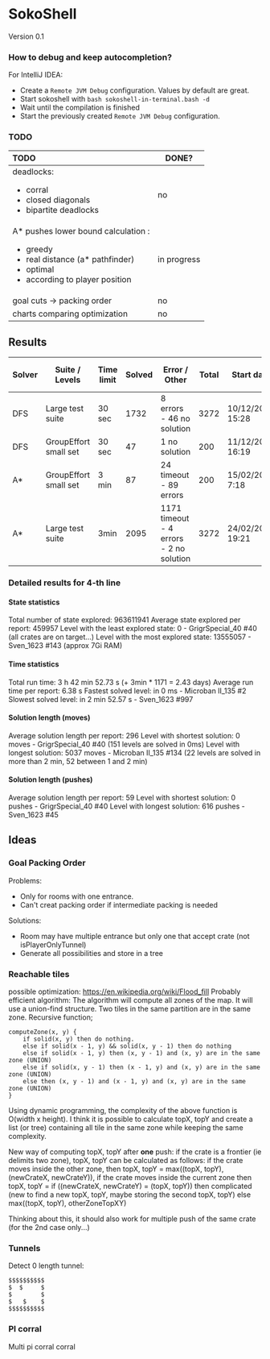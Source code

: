 # SokoShell

Version 0.1

### How to debug and keep autocompletion?

For IntelliJ IDEA:
* Create a `Remote JVM Debug` configuration. Values by default are great.
* Start sokoshell with `bash sokoshell-in-terminal.bash -d`
* Wait until the compilation is finished
* Start the previously created `Remote JVM Debug` configuration.


### TODO

| TODO                                                                                                                                                   | DONE?       |
|:-------------------------------------------------------------------------------------------------------------------------------------------------------|-------------|
| deadlocks:<ul><li>corral</li><li>closed diagonals</li><li>bipartite deadlocks</li></ul>                                                                | no          |
| A* pushes lower bound calculation :<ul><li>greedy</li><li>real distance (a* pathfinder)</li><li>optimal</li><li>according to player position</li></ul> | in progress |
| goal cuts -> packing order                                                                                                                             | no          |
| charts comparing optimization                                                                                                                          | no          |

## Results

| Solver | Suite / Levels        | Time limit | Solved | Error / Other                           | Total | Start date       | End date         | Total run time    |
|--------|-----------------------|------------|--------|-----------------------------------------|-------|------------------|------------------|-------------------|
| DFS    | Large test suite      | 30 sec     | 1732   | 8 errors - 46 no solution               | 3272  | 10/12/2022 15:28 | 11/12/2022 04:43 | 13h 45min         |
| DFS    | GroupEffort small set | 30 sec     | 47     | 1 no solution                           | 200   | 11/12/2022 16:19 | 11/12/2022 17:43 | 1h 24min          |
| A*     | GroupEffort small set | 3 min      | 87     | 24 timeout - 89 errors                  | 200   | 15/02/2023 7:18  | 15/02/2023 8:56  | 1h 38min          |
| A*     | Large test suite      | 3min       | 2095   | 1171 timeout - 4 errors - 2 no solution | 3272  | 24/02/2023 19:21 | 27/02/2023 09:40 | 2 days 14h 19 min |

### Detailed results for 4-th line

#### State statistics
Total number of state explored: 963611941
Average state explored per report: 459957
Level with the least explored state: 0 - GrigrSpecial_40 #40 (all crates are on target...)
Level with the most explored state: 13555057 - Sven_1623 #143 (approx 7Gi RAM)

#### Time statistics
Total run time: 3 h 42 min 52.73 s (+ 3min * 1171 = 2.43 days)
Average run time per report: 6.38 s
Fastest solved level: in 0 ms - Microban II_135 #2
Slowest solved level: in 2 min 52.57 s - Sven_1623 #997

#### Solution length (moves)
Average solution length per report: 296
Level with shortest solution: 0 moves - GrigrSpecial_40 #40 (151 levels are solved in 0ms)
Level with longest solution: 5037 moves - Microban II_135 #134 (22 levels are solved in more than 2 min, 52 between 1 and 2 min)

#### Solution length (pushes)
Average solution length per report: 59
Level with shortest solution: 0 pushes - GrigrSpecial_40 #40
Level with longest solution: 616 pushes - Sven_1623 #45

## Ideas

### Goal Packing Order

Problems:
* Only for rooms with one entrance.
* Can't creat packing order if intermediate packing is needed

Solutions:
* Room may have multiple entrance but only one that accept crate (not isPlayerOnlyTunnel)
* Generate all possibilities and store in a tree

### Reachable tiles

possible optimization: https://en.wikipedia.org/wiki/Flood_fill
Probably efficient algorithm:
The algorithm will compute all zones of the map.
It will use a union-find structure. Two tiles in the same partition are in the same zone.
Recursive function;
```
computeZone(x, y) {
    if solid(x, y) then do nothing.
    else if solid(x - 1, y) && solid(x, y - 1) then do nothing
    else if solid(x - 1, y) then (x, y - 1) and (x, y) are in the same zone (UNION)
    else if solid(x, y - 1) then (x - 1, y) and (x, y) are in the same zone (UNION)
    else then (x, y - 1) and (x - 1, y) and (x, y) are in the same zone (UNION)
}
```
Using dynamic programming, the complexity of the above function is O(width x height).
I think it is possible to calculate topX, topY and create a list (or tree) containing all tile
in the same zone while keeping the same complexity.

New way of computing topX, topY after **one** push: if the crate is a frontier (ie delimits two zone),
topX, topY can be calculated as follows: if the crate moves inside the other zone, then 
topX, topY = max((topX, topY), (newCrateX, newCrateY)), if the crate moves inside the current zone then
topX, topY = if ((newCrateX, newCrateY) = (topX, topY)) then complicated (new to find a new topX, topY, maybe storing the second topX, topY)
             else max((topX, topY), otherZoneTopXY)

Thinking about this, it should also work for multiple push of the same crate (for the 2nd case only...)


### Tunnels

Detect 0 length tunnel:
```
$$$$$$$$$$
$  $     $
$        $
$   $    $
$$$$$$$$$$
```

### PI corral

Multi pi corral
corral